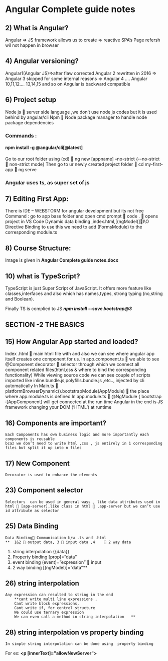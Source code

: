 #  Angular Complete guide notes

## 2) What is Angular?
Angular => JS framework allows us to create  => reactive SPA’s
Page refersh wil not happen in browser  

## 4) Angular versioning?
Angular1(Angular JS)=>after flaw corrected Angular 2 rewritten in 2016 => Angular 3 skipped for some internal reasons => Angular 4 …. Angular 10,11,12…. 13,14,15 and so on
Angular is backward compatible

## 6) Project setup
Node js  server side language ,we don’t use node js codes but it is used behind by angular/cli
Npm  Node package manager to handle node package dependencies

### Commands :
#### npm install -g @angular/cli[@latest]
Go to our root folder using (cd)  ng new [appname] –no-strict {--no-strict  non-strict mode}
Then go to ur newly created project folder  cd my-first-app  ng serve 

### Angular uses ts, as super set of js

## 7) Editing First App:
There is IDE – WEBSTORM  for angular development but its not free
Command : go to app base folder and open cmd prompt  code .   opens project in VS Code
Dynamic data binding ,index.html,[(ngModel)]I\O Directive Binding to use this we need to add (FormsModule)   to the corresponding module.ts

## 8) Course Structure:
  Image is given in  **Angular Complete guide notes.docx**
 
## 10) what is TypeScript?
TypeScript is just Super Script of JavaScript. It offers more feature like classes,interfaces and also which has names,types, strong typing (no,string and Boolean).

Finally TS is complied to JS
*****npm install --save bootstrap@3*****

## SECTION -2 THE BASICS

## 15) How Angular App started and loaded?
Index .html  main html file with <html></html>  and also we can see <app-root></app-root> where angular app itself creates one component for us.
	In app.component.ts  we able to see @Component decorator   selector through which we connect all component related files(html,css & where to bind the corresponding functionality)
While viewing source code we can see couple of scripts imported like inline.bundle.js,polyfills.bundle.js ,etc.., injected by cli automatically 
	In Main.ts  platformBrowserDynamic().bootstrapModule(AppModule)  the place where app.module.ts is defined
	In app.module.ts  @NgModule { bootstrap :[AppComponent]  will get connected at the run time
	Angular in the end is JS framework changing your DOM (‘HTML’) at runtime
 
## 16) Components are important?
	Each Components has own business logic and more importantly each components is reusable
	bcaz we don’t need to write html ,css , js entirely in 1 corresponding files but split it up into n files 

## 17) New Component
	Decorator is used to enhance the elements

## 23) Component selector
	Selectors  can be used in general ways , like data attributes used in html  [app-server],like class in html  .app-server but we can’t use id attribute as selector

## 25) Data Binding
	Data Binding Communication b/w .ts and .html
	**	1&2  output data, 3  input data ,4	 2 way data
1. string interpolation {{data}} 
2. Property binding [prop]=”data”
3. event binding (event)=”expression”  input
4.  2 way binding [(ngModel)]=”data”**

## 26) string interpolation
	Any expression can resulted to string in the end
		**cant write multi line expressions ,
		Cant write block expressions,
		Cant write if, for control structure 
		We could use ternary expression
		We can even call a method in string interpolation	**
  
## 28) string interpolation vs property binding
	In simple string interpolation can be done using  property binding
For ex:
	**<p [innerText]="allowNewServer"></p>**









